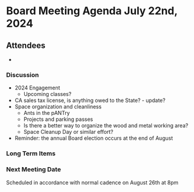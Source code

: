 # Board Meeting Agenda July 22nd, 2024

## Attendees
- 

### Discussion
- 2024 Engagement
  - Upcoming classes?
- CA sales tax license, is anything owed to the State? - update?
- Space organization and cleanliness
  - Ants in the pANTry
  - Projects and parking passes
  - Is there a better way to organize the wood and metal working area?
  - Space Cleanup Day or similar effort?
- Reminder: the annual Board election occurs at the end of August

### Long Term Items



### Next Meeting Date
Scheduled in accordance with normal cadence on August 26th at 8pm
